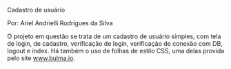 Cadastro de usuário

Por: Ariel Andrielli Rodrigues da Silva

O projeto em questão se trata de um cadastro de usuário simples, com tela de login, de cadastro, verificação de login, verificação de conexão com DB, logout e index.
Há também o uso de folhas de estilo CSS, uma delas provida pelo site www.bulma.io.
